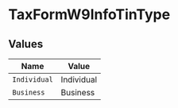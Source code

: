 # TaxFormW9InfoTinType


## Values

| Name         | Value        |
| ------------ | ------------ |
| `Individual` | Individual   |
| `Business`   | Business     |